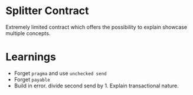 # Splitter Contract

Extremely limited contract which offers the possibility to explain showcase multiple concepts.

# Learnings

* Forget `pragma` and use `unchecked send`
* Forget `payable`
* Build in error. divide second send by 1. Explain transactional nature.
